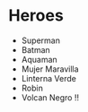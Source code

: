 # Heroes

* Superman
* Batman
* Aquaman
* Mujer Maravilla
* Linterna Verde
* Robin
* Volcan Negro !!

